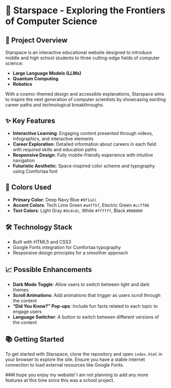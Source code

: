# 🌌 Starspace - Exploring the Frontiers of Computer Science

## 🚀 Project Overview
Starspace is an interactive educational website designed to introduce middle and high school students to three cutting-edge fields of computer science:
- **Large Language Models (LLMs)**
- **Quantum Computing**
- **Robotics**

With a cosmic-themed design and accessible explanations, Starspace aims to inspire the next generation of computer scientists by showcasing exciting career paths and technological breakthroughs.

## ✨ Key Features
- **Interactive Learning**: Engaging content presented through videos, infographics, and interactive elements
- **Career Exploration**: Detailed information about careers in each field with required skills and education paths
- **Responsive Design**: Fully mobile-friendly experience with intuitive navigation
- **Futuristic Aesthetic**: Space-inspired color scheme and typography using Comfortaa font

## 🎨 Colors Used
- **Primary Color**: Deep Navy Blue `#0f1a2c`
- **Accent Colors**: Tech Lime Green `#a4ff5f`, Electric Green `#ccff00`
- **Text Colors**: Light Gray `#dcdcdc`, White `#ffffff`, Black `#000000`

## 🛠️ Technology Stack
- Built with HTML5 and CSS3
- Google Fonts integration for Comfortaa typography
- Responsive design principles for a smoother approach

## 📈 Possible Enhancements
- **Dark Mode Toggle**: Allow users to switch between light and dark themes
- **Scroll Animations**: Add animations that trigger as users scroll through the content
- **“Did You Know?” Pop-ups**: Include fun facts related to each topic to engage users
- **Language Switcher**: A button to switch between different versions of the content

## 📚 Getting Started
To get started with Starspace, clone the repository and open `index.html` in your browser to explore the site. Ensure you have a stable internet connection to load external resources like Google Fonts.

###I hope you enjoy my website! I am not planning to add any more features at this time since this was a school project.
